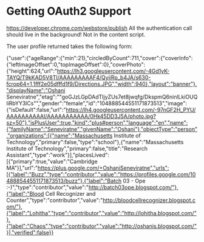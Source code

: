 Getting OAuth2 Support
=======================
https://developer.chrome.com/webstore/publish
All the authentication call should live in the background! Not in the content script.

The user profile returned takes the following form:

{"user":{"ageRange":{"min":21},"circledByCount":711,"cover":{"coverInfo":{"leftImageOffset":0,"topImageOffset":0},"coverPhoto":{"height":624,"url":"https://lh3.googleusercontent.com/-4Gd1yK-TAYQ/T9kKAD5V8TI/AAAAAAAAAF4/QyiiRp_b4JA/s630-fcrop64=1,1fff2e05dfffd1f9/Directions.JPG","width":940},"layout":"banner"},"displayName":"Oshani Seneviratne","etag":"\"goGJzLGpDAdTIjyZUs7et8jwqfg/DkspmQ6ninlLkiOUQliRbYY3lCs\"","gender":"female","id":"104888544551171873513","image":{"isDefault":false,"url":"https://lh4.googleusercontent.com/-97nGF2H_PYU/AAAAAAAAAAI/AAAAAAAAAAA/0Hk45DD3J5A/photo.jpg?sz=50"},"isPlusUser":true,"kind":"plus#person","language":"en","name":{"familyName":"Seneviratne","givenName":"Oshani"},"objectType":"person","organizations":[{"name":"Massachusetts Institute of Technology","primary":false,"type":"school"},{"name":"Massachusetts Institute of Technology","primary":false,"title":"Research Assistant","type":"work"}],"placesLived":[{"primary":true,"value":"Cambridge MA"}],"url":"https://plus.google.com/+OshaniSeneviratne","urls":[{"label":"Buzz","type":"contributor","value":"https://profiles.google.com/104888544551171873513/buzz"},{"label":"Batch 03 - Ope :-)","type":"contributor","value":"http://batch03ope.blogspot.com/"},{"label":"Blood Cell Recognizer and Counter","type":"contributor","value":"http://bloodcellrecognizer.blogspot.com/"},{"label":"Lohitha","type":"contributor","value":"http://lohitha.blogspot.com/"},{"label":"Chaos","type":"contributor","value":"http://oshanis.blogspot.com/"}],"verified":false}}